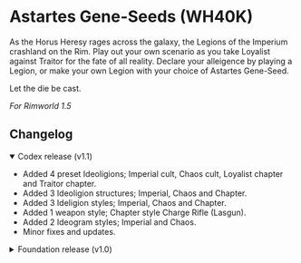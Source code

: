 # Astartes Gene-Seeds (WH40K)

As the Horus Heresy rages across the galaxy, the Legions of the Imperium crashland on the Rim.
Play out your own scenario as you take Loyalist against Traitor for the fate of all reality.
Declare your alleigence by playing a Legion, or make your own Legion with your choice of Astartes Gene-Seed.

Let the die be cast.

*For Rimworld 1.5*

## Changelog

<details open>
	<summary>Codex release (v1.1)</summary>

- Added 4 preset Ideoligions; Imperial cult, Chaos cult, Loyalist chapter and Traitor chapter.
- Added 3 Ideoligion structures; Imperial, Chaos and Chapter.
- Added 3 Ideligion styles; Imperial, Chaos and Chapter.
- Added 1 weapon style; Chapter style Charge Rifle (Lasgun).
- Added 2 Ideogram styles; Imperial and Chaos.
- Minor fixes and updates.

</details>

<details>
	<summary>Foundation release (v1.0)</summary>

- Added 18 unique Astartes Gene-Seeds.
- Added 18 unique Astartes Xenotypes (all known Legions).

</details>